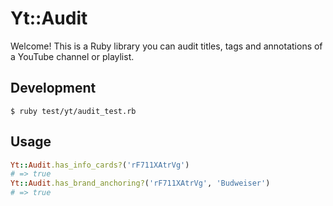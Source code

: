 # Yt::Audit

Welcome! This is a Ruby library you can audit titles, tags and annotations of a YouTube channel or playlist.

## Development

    $ ruby test/yt/audit_test.rb

## Usage

```ruby
Yt::Audit.has_info_cards?('rF711XAtrVg')
# => true
Yt::Audit.has_brand_anchoring?('rF711XAtrVg', 'Budweiser')
# => true
```
